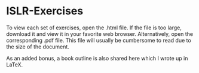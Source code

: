 # ISLR-Exercises

To view each set of exercises, open the .html file. If the file is too large, download it and view it in your favorite web browser. Alternatively, open the corresponding .pdf file. This file will usually be cumbersome to read due to the size of the document. 

As an added bonus, a book outline is also shared here which I wrote up in LaTeX. 

